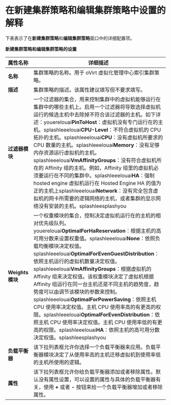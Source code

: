 # 在新建集群策略和编辑集群策略中设置的解释

下表表示了在**新建集群策略**和**编辑集群策略**窗口中的详细配置项。

**新建集群策略和编辑集群策略的设置**

|属性名称|详细描述|
|--------|--------|
|**名称**|集群策略的名称。用于 oVirt 虚拟化管理中心索引集群策略。|
|**描述**|集群策略的描述。该属性建议填写但不要求填写。|
|**过滤器模块**|一个过滤器的集合，用来控制集群中的虚拟机能够运行在集群中的哪些主机上。启用一个过滤器将导致选择虚拟机运行的候选主机中去除掉不符合该过滤器的主机。如下详述：youerelouai**PinToHost**：虚拟机没有专门运行在的主机。splashleeelouai**CPU-Level**：不符合虚拟机的 CPU 拓扑的主机。splashleeelouai**CPU**：没有虚拟机所要求的 CPU 数量的主机。splashleeelouai**Memory**：没有足够内存资源运行虚拟机的主机。splashleeelouai**VmAffinityGroups**：没有符合虚拟机所在的 Affinity 组的主机。例如，Affinity 组里的虚拟机必须要运行在不同的集群中。splashleeelouai**HA**：强制 hosted engine 虚拟机运行在 Hosted Engine HA 的值为正的主机上splashleeelouai**Network**：没有完全包含虚拟机的网卡所需要的逻辑网络的主机，或者集群的显示网络没有安装的主机。splashleesplashyou|
|**Weights 模块**|一个权重模块的集合，控制决定虚拟机运行在的主机的相对优先级队列。youerelouai**OptimalForHaReservation**：根据主机的高可用分数来设置权重值。splashleeelouai**None**：依照负载均衡模块决定权值。splashleeelouai**OptimalForEvenGuestDistribution**：依照主机运行的虚拟机数量决定权值。splashleeelouai**VmAffinityGroups**：根据虚拟机的 Affinity 组来决定权值。该权重模块决定了虚拟机根据 Affinity 组运行在同一台主机还是不同主机的趋势度，趋势度可以由调节该模块的参数来控制。splashleeelouai**OptimalForPowerSaving**：依照主机 CPU 使用率决定权值。主机 CPU 使用率高的有更高的权限。splashleeelouai**OptimalForEvenDistribution**：依照主机 CPU 使用率决定权值。主机 CPU 使用率低的有更高的权限。splashleeelouai**HA**：依照主机的高可用分数决定权值。splashleesplashyou|
|**负载平衡器**|该下拉列表框允许你选择一个负载平衡器来应用。负载平衡器模块决定了从使用率高的主机迁移虚拟机到使用率低的主机所使用的逻辑。|
|**属性**|该下拉列表框允许你给负载平衡器添加或者移除属性。默认没有属性设置，可以设置的属性与具体的负载平衡器有关，使用 **+** 或者 **-** 按钮来给一个负载平衡器增加或者移除属性。|
